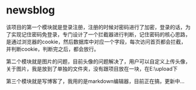 # newsblog

该项目的第一个模块就是登录注册，注册的时候对密码进行了加密，登录的话，为了实现记住密码免登录，专门设计了一个拦截器进行判断，记住密码的核心思路，是通过浏览器的cookie，然后数据库中对应一个字段，每次访问首页都会拦截，并判断cookie，判断完之后，都会放行。

第二个模块就是图片的问题，目前头像的问题解决了，用户可以自定义上传头像，关于图片，我是放到了单独的文件夹，没有跟项目放在一块，在E:\upload下

第三个模块就是写博客了，我用的是markdown编辑器，目前正在搞，更新中...
